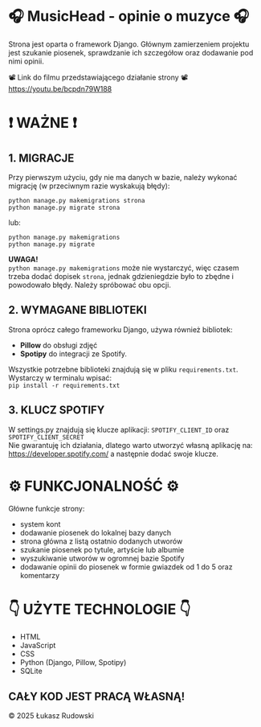 # 🎧 MusicHead - opinie o muzyce 🎧 

Strona jest oparta o framework Django. Głównym zamierzeniem projektu jest szukanie piosenek, sprawdzanie ich szczegółow oraz dodawanie pod nimi opinii. 

📽️ Link do filmu przedstawiającego działanie strony 📽️
<br>https://youtu.be/bcpdn79W188

# ❗ WAŻNE ❗
## 1. MIGRACJE
Przy pierwszym użyciu, gdy nie ma danych w bazie, należy wykonać migrację (w przeciwnym razie wyskakują błędy):
```
python manage.py makemigrations strona
python manage.py migrate strona
```
lub:
```
python manage.py makemigrations
python manage.py migrate
```
**UWAGA!**
<br>```python manage.py makemigrations``` może nie wystarczyć, więc czasem trzeba dodać dopisek ```strona```, jednak gdzieniegdzie było to zbędne i powodowało błędy. Należy spróbować obu opcji.


## 2. WYMAGANE BIBLIOTEKI 
Strona oprócz całego frameworku Django, używa również bibliotek:
- **Pillow** do obsługi zdjęć
- **Spotipy** do integracji ze Spotify.

Wszystkie potrzebne biblioteki znajdują się w pliku ```requirements.txt```. Wystarczy w terminalu wpisać:
<br>```pip install -r requirements.txt```


## 3. KLUCZ SPOTIFY

W settings.py znajdują się klucze aplikacji: ```SPOTIFY_CLIENT_ID``` oraz ```SPOTIFY_CLIENT_SECRET```
<br>Nie gwarantuję ich działania, dlatego warto utworzyć własną aplikację na: https://developer.spotify.com/ a następnie dodać swoje klucze.

# ⚙️ FUNKCJONALNOŚĆ ⚙️
Główne funkcje strony:
- system kont
- dodawanie piosenek do lokalnej bazy danych
- strona główna z listą ostatnio dodanych utworów
- szukanie piosenek po tytule, artyście lub albumie
- wyszukiwanie utworów w ogromnej bazie Spotify
- dodawanie opinii do piosenek w formie gwiazdek od 1 do 5 oraz komentarzy

# 👇 UŻYTE TECHNOLOGIE 👇
- HTML
- JavaScript
- CSS
- Python (Django, Pillow, Spotipy)
- SQLite

## CAŁY KOD JEST PRACĄ WŁASNĄ!
© 2025 Łukasz Rudowski